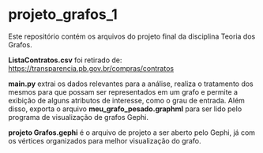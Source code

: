 # projeto_grafos_1

Este repositório contém os arquivos do projeto final da disciplina Teoria dos Grafos.

**ListaContratos.csv** foi retirado de: https://transparencia.pb.gov.br/compras/contratos

**main.py** extrai os dados relevantes para a análise, realiza o tratamento dos mesmos para que possam ser representados em um grafo e permite a exibição de alguns atributos de interesse, como o grau de entrada. Além disso, exporta o arquivo **meu_grafo_pesado.graphml** para ser lido pelo programa de visualização de grafos Gephi.

**projeto Grafos.gephi** é o arquivo de projeto a ser aberto pelo Gephi, já com os vértices organizados para melhor visualização do grafo.